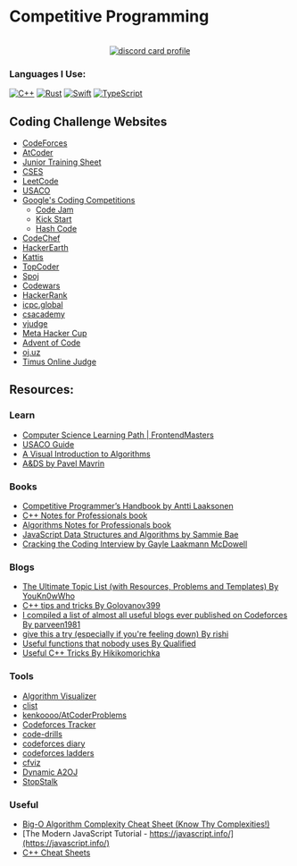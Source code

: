 # Competitive Programming

</br>

<div align="center">
  <a href="https://discord.com/users/90431685472038912" target="_blank">
    <img alt="discord card profile"src="https://lanyard.kyrie25.me/api/90431685472038912?idleMessage=Just%20chillin'%20at%20the%20moment..." />
  </a>
</div>

### Languages I Use:

[![C++](https://img.shields.io/badge/c++-%2300599C.svg?style=for-the-badge&logo=c%2B%2B&logoColor=white)](http://www.cplusplus.org)
[![Rust](https://img.shields.io/badge/rust-%23000000.svg?style=for-the-badge&logo=rust&logoColor=white)](https://www.rust-lang.org)
[![Swift](https://img.shields.io/badge/swift-F54A2A?style=for-the-badge&logo=swift&logoColor=white)](https://www.swift.org/)
[![TypeScript](https://img.shields.io/badge/typescript-%23007ACC.svg?style=for-the-badge&logo=typescript&logoColor=white)](https://www.typescriptlang.org)

## Coding Challenge Websites

- [CodeForces](https://codeforces.com/)
- [AtCoder](https://atcoder.jp/)
- [Junior Training Sheet](https://goo.gl/unDETI)
- [CSES](https://cses.fi/)
- [LeetCode](https://leetcode.com/)
- [USACO](https://usaco.guide/)
- [Google's Coding Competitions](https://codingcompetitions.withgoogle.com)
  - [Code Jam](https://codingcompetitions.withgoogle.com/codejam)
  - [Kick Start](https://codingcompetitions.withgoogle.com/kickstart)
  - [Hash Code](https://codingcompetitions.withgoogle.com/hashcode)
- [CodeChef](https://www.codechef.com/)
- [HackerEarth](https://www.hackerearth.com/)
- [Kattis](https://open.kattis.com/)
- [TopCoder](https://www.topcoder.com/)
- [Spoj](https://www.spoj.com/)
- [Codewars](https://www.codewars.com/)
- [HackerRank](https://www.hackerrank.com/)
- [icpc.global](https://icpc.global/)
- [csacademy](https://csacademy.com)
- [vjudge](https://vjudge.net)
- [Meta Hacker Cup](https://www.facebook.com/hackercup/)
- [Advent of Code](https://adventofcode.com/)
- [oj.uz](https://oj.uz/)
- [Timus Online Judge](https://acm.timus.ru)

## Resources:

### Learn

- [Computer Science Learning Path | FrontendMasters](https://frontendmasters.com/learn/computer-science/)
- [USACO Guide](https://usaco.guide/)
- [A Visual Introduction to Algorithms](https://www.educative.io/courses/visual-introduction-to-algorithms)
- [A&DS by Pavel Mavrin](https://www.youtube.com/playlist?list=PLrS21S1jm43igE57Ye_edwds_iL7ZOAG4)

### Books

- [Competitive Programmer’s Handbook by Antti Laaksonen](https://cses.fi/book/book.pdf)
- [C++ Notes for Professionals book](https://books.goalkicker.com/CPlusPlusBook/)
- [Algorithms Notes for Professionals book](https://books.goalkicker.com/AlgorithmsBook/)
- [JavaScript Data Structures and Algorithms by Sammie Bae](https://www.amazon.com/JavaScript-Data-Structures-Algorithms-Understanding/dp/1484239873)
- [Cracking the Coding Interview by Gayle Laakmann McDowell](https://www.amazon.com/Cracking-Coding-Interview-Programming-Questions/dp/0984782850/)

### Blogs

- [The Ultimate Topic List (with Resources, Problems and Templates) By YouKn0wWho](https://codeforces.com/blog/entry/95106)
- [C++ tips and tricks By Golovanov399](https://codeforces.com/blog/entry/74684)
- [I compiled a list of almost all useful blogs ever published on Codeforces By parveen1981](https://codeforces.com/blog/entry/91363)
- [give this a try (especially if you're feeling down) By rishi](https://codeforces.com/blog/entry/81522)
- [Useful functions that nobody uses By Qualified](https://codeforces.com/blog/entry/86796)
- [Useful C++ Tricks By Hikikomorichka](https://codeforces.com/blog/entry/87283)

### Tools

- [Algorithm Visualizer](https://algorithm-visualizer.org)
- [clist](https://clist.by/)
- [kenkoooo/AtCoderProblems](https://kenkoooo.com/atcoder/)
- [Codeforces Tracker](https://cf-tracker.tech/)
- [code-drills](https://recommender.codedrills.io/)
- [codeforces diary](https://codeforces-diary.netlify.app/)
- [codeforces ladders](https://codeforcesladders.firebaseapp.com)
- [cfviz](https://cfviz.netlify.app/)
- [Dynamic A2OJ](https://a2oj.herokuapp.com/)
- [StopStalk](https://www.stopstalk.com/)

### Useful

- [Big-O Algorithm Complexity Cheat Sheet (Know Thy Complexities!)](https://www.bigocheatsheet.com/)
- [The Modern JavaScript Tutorial - https://javascript.info/](https://javascript.info/)
- [C++ Cheat Sheets](https://hackingcpp.com/cpp/cheat_sheets.html)
